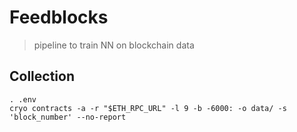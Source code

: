 # Feedblocks

> pipeline to train NN on blockchain data

## Collection

```shell
. .env
cryo contracts -a -r "$ETH_RPC_URL" -l 9 -b -6000: -o data/ -s 'block_number' --no-report
```
